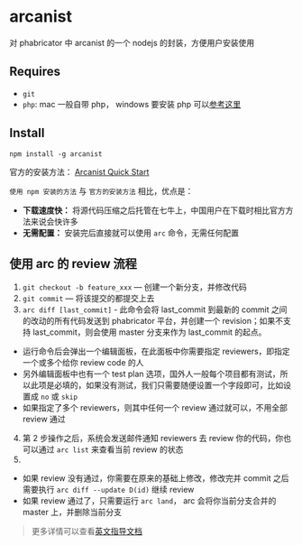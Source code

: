 # arcanist

对 phabricator 中 arcanist 的一个 nodejs 的封装，方便用户安装使用

## Requires

- `git`
- `php`: mac 一般自带 php， windows 要安装 php 可以[参考这里](https://secure.phabricator.com/book/phabricator/article/arcanist_windows/#detailed-php-install-ins)


## Install

`npm install -g arcanist`


官方的安装方法： [Arcanist Quick Start](https://secure.phabricator.com/book/phabricator/article/arcanist_quick_start/)


`使用 npm 安装的方法` 与 `官方的安装方法` 相比，优点是：

- **下载速度快：** 将源代码压缩之后托管在七牛上，中国用户在下载时相比官方方法来说会快许多
- **无需配置：** 安装完后直接就可以使用 `arc` 命令，无需任何配置


## 使用 arc 的 review 流程

1. `git checkout -b feature_xxx` — 创建一个新分支，并修改代码
2. `git commit` — 将该提交的都提交上去
3. `arc diff [last_commit]` - 此命令会将 last_commit 到最新的 commit 之间的改动的所有代码发送到 phabricator 平台，并创建一个 revision；如果不支持 last_commit，则会使用 master 分支来作为 last_commit 的起点。
  - 运行命令后会弹出一个编辑面板，在此面板中你需要指定 reviewers，即指定一个或多个给你 review code 的人
  - 另外编辑面板中也有一个 test plan 选项，国外人一般每个项目都有测试，所以此项是必填的，如果没有测试，我们只需要随便设置一个字段即可，比如设置成 `no` 或 `skip`
  - 如果指定了多个 reviewers，则其中任何一个 review 通过就可以，不用全部 review 通过
4. 第 2 步操作之后，系统会发送邮件通知 reviewers 去 review 你的代码，你也可以通过 `arc list` 来查看当前 review 的状态
5. 
  - 如果 review 没有通过，你需要在原来的基础上修改，修改完并 commit 之后需要执行 `arc diff --update D(id)` 继续 review
  - 如果 review 通过了，只需要运行 `arc land`， arc 会将你当前分支合并的 master 上，并删除当前分支


> 更多详情可以查看[英文指导文档](https://phab.enlightenment.org/w/arcanist/)

